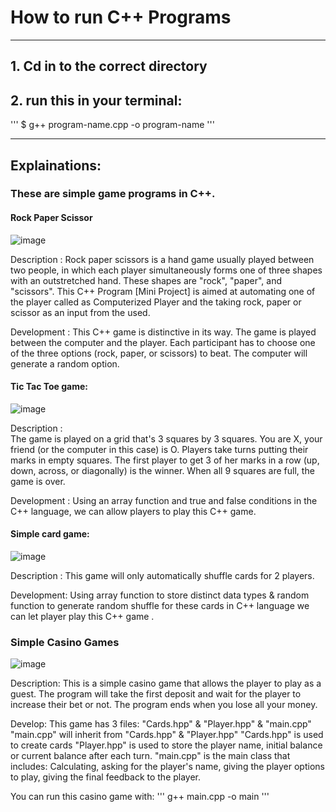 # How to run C++ Programs
--------------------------------------
## 1. Cd in to the correct directory

## 2. run this in your terminal: 
'''
$ g++ program-name.cpp -o program-name
'''

--------------------------------------

## Explainations:
### These are simple game programs in C++.
#### Rock Paper Scissor
  ![image](https://user-images.githubusercontent.com/49017322/222418732-86726323-520c-44d8-93e2-3844f43424d0.png)

 
Description : Rock paper scissors is a hand game usually played between two people, in which each player simultaneously forms one of three shapes with an outstretched hand. These shapes are "rock", "paper", and "scissors". This C++ Program [Mini Project] is aimed at automating one of the player called as Computerized Player and the taking rock, paper or scissor as an input from the used.

Development : This C++ game is distinctive in its way. The game is played between the computer and the player. Each participant has to choose one of the three options (rock, paper, or scissors) to beat. The computer will generate a random option. 

#### Tic Tac Toe game:
   ![image](https://user-images.githubusercontent.com/49017322/222418569-3a4a6b53-04f9-4bb3-a527-5630135f0b7e.png)
  
  
Description :    
The game is played on a grid that's 3 squares by 3 squares.
You are X, your friend (or the computer in this case) is O. Players take turns putting their marks in empty squares.
The first player to get 3 of her marks in a row (up, down, across, or diagonally) is the winner.
When all 9 squares are full, the game is over.

Development : Using an array function and true and false conditions in the C++ language, we can allow players to play this C++ game.

#### Simple card game:
  ![image](https://user-images.githubusercontent.com/49017322/222418992-764a09af-e24d-4727-a8e6-b777813637c5.png)

  
Description : This game will only automatically shuffle cards for 2 players.

Development: Using array function to store distinct data types & random function to generate random shuffle for these cards in C++ language we can let player play this C++ game .

### Simple Casino Games
  ![image](https://user-images.githubusercontent.com/49017322/222419173-f49755b0-45c1-4908-8a33-6af66051aff3.png)

  
Description: This is a simple casino game that allows the player to play as a guest. The program will take the first deposit and wait for the player to increase their bet or not. The program ends when you lose all your money.

Develop:
This game has 3 files: "Cards.hpp" & "Player.hpp" & "main.cpp"
"main.cpp" will inherit from "Cards.hpp" & "Player.hpp"
"Cards.hpp" is used to create cards
"Player.hpp" is used to store the player name, initial balance or current balance after each turn.
"main.cpp" is the main class that includes: Calculating, asking for the player's name, giving the player options to play, giving the final feedback to the player.

You can run this casino game with:
'''
g++ main.cpp -o main
'''
